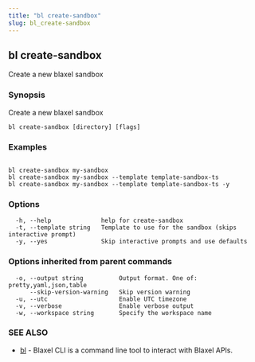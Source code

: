 ```yaml
---
title: "bl create-sandbox"
slug: bl_create-sandbox
---
```

## bl create-sandbox

Create a new blaxel sandbox

### Synopsis

Create a new blaxel sandbox

```
bl create-sandbox [directory] [flags]
```

### Examples

```

bl create-sandbox my-sandbox
bl create-sandbox my-sandbox --template template-sandbox-ts
bl create-sandbox my-sandbox --template template-sandbox-ts -y
```

### Options

```
  -h, --help              help for create-sandbox
  -t, --template string   Template to use for the sandbox (skips interactive prompt)
  -y, --yes               Skip interactive prompts and use defaults
```

### Options inherited from parent commands

```
  -o, --output string          Output format. One of: pretty,yaml,json,table
      --skip-version-warning   Skip version warning
  -u, --utc                    Enable UTC timezone
  -v, --verbose                Enable verbose output
  -w, --workspace string       Specify the workspace name
```

### SEE ALSO

* [bl](bl.md)	 - Blaxel CLI is a command line tool to interact with Blaxel APIs.

